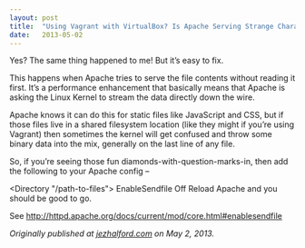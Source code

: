 ```yaml
---
layout:	post
title:	"Using Vagrant with VirtualBox? Is Apache Serving Strange Characters in Your Text Files?"
date:	2013-05-02
---
```


  Yes? The same thing happened to me! But it’s easy to fix.

This happens when Apache tries to serve the file contents without reading it first. It’s a performance enhancement that basically means that Apache is asking the Linux Kernel to stream the data directly down the wire.

Apache knows it can do this for static files like JavaScript and CSS, but if those files live in a shared filesystem location (like they might if you’re using Vagrant) then sometimes the kernel will get confused and throw some binary data into the mix, generally on the last line of any file.

So, if you’re seeing those fun diamonds-with-question-marks-in, then add the following to your Apache config –

<Directory "/path-to-files"> EnableSendfile Off </Directory>Reload Apache and you should be good to go.

See <http://httpd.apache.org/docs/current/mod/core.html#enablesendfile>

*Originally published at *[*jezhalford.com*](https://jezhalford.com/2013/05/02/using-vagrant-with-virtualbox-is-apache-serving/)* on May 2, 2013.*

  
